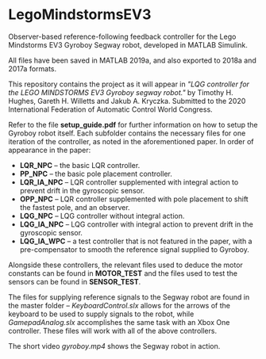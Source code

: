 # LegoMindstormsEV3
Observer-based reference-following feedback controller for the Lego Mindstorms EV3 Gyroboy Segway robot, developed in MATLAB Simulink.

All files have been saved in MATLAB 2019a, and also exported to 2018a and 2017a formats.

This repository contains the project as it will appear in *"LQG controller for the LEGO MINDSTORMS EV3 Gyroboy segway robot."* by Timothy H. Hughes, Gareth H. Willetts and Jakub A. Kryczka. Submitted to the 2020 International Federation of Automatic Control World Congress.

Refer to the file **setup_guide.pdf** for further information on how to setup the Gyroboy robot itself. Each subfolder contains the necessary files for one iteration of the controller, as noted in the aforementioned paper. In order of appearance in the paper:

*	**LQR_NPC** – the basic LQR controller.
*	**PP_NPC** – the basic pole placement controller.
* **LQR_IA_NPC** – LQR controller supplemented with integral action to prevent drift in the gyroscopic sensor.
*	**OPP_NPC** – LQR controller supplemented with pole placement to shift the fastest pole, and an observer.
*	**LQG_NPC** – LQG controller without integral action.
*	**LQG_IA_NPC** – LQG controller with integral action to prevent drift in the gyroscopic sensor.
*	**LQG_IA_WPC** – a test controller that is not featured in the paper, with a pre-compensator to smooth the reference signal supplied to Gyroboy.

Alongside these controllers, the relevant files used to deduce the motor constants can be found in **MOTOR_TEST** and the files used to test the sensors can be found in **SENSOR_TEST**.

The files for supplying reference signals to the Segway robot are found in the master folder – *KeyboardControl.slx* allows for the arrows of the keyboard to be used to supply signals to the robot, while *GamepadAnalog.slx* accomplishes the same task with an Xbox One controller. These files will work with all of the above controllers.

The short video *gyroboy.mp4* shows the Segway robot in action.
